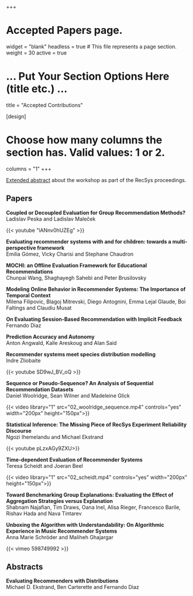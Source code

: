 +++
# Accepted Papers page.
widget = "blank"
headless = true  # This file represents a page section.
weight = 30
active = true

# ... Put Your Section Options Here (title etc.) ...
title = "Accepted Contributions"

[design]
  # Choose how many columns the section has. Valid values: 1 or 2.
  columns = "1"
+++


[Extended abstract](https://dl.acm.org/doi/10.1145/3460231.3470929) about the workshop as part of the RecSys proceedings.  


## Papers

**Coupled or Decoupled Evaluation for Group Recommendation Methods?**  
Ladislav Peska and Ladislav Maleček

{{< youtube "lANnv0hUZEg" >}}

**Evaluating recommender systems with and for children: towards a multi-perspective framework**  
Emilia Gómez, Vicky Charisi and Stephane Chaudron 

**MOCHI: an Offline Evaluation Framework for Educational Recommendations**  
Chunpai Wang, Shaghayegh Sahebi and Peter Brusilovsky

**Modeling Online Behavior in Recommender Systems: The Importance of Temporal Context**  
Milena Filipovic, Blagoj Mitrevski, Diego Antognini, Emma Lejal Glaude, Boi Faltings and Claudiu Musat

**On Evaluating Session-Based Recommendation with Implicit Feedback**  
Fernando Diaz

**Prediction Accuracy and Autonomy**  
Anton Angwald, Kalle Areskoug and Alan Said

**Recommender systems meet species distribution modelling**  
Indre Zliobaite

{{< youtube SD9wJ_BV_oQ >}}

**Sequence or Pseudo-Sequence? An Analysis of Sequential Recommendation Datasets**  
Daniel Woolridge, Sean Wilner and Madeleine Glick

{{< video library="1" src="02_woolridge_sequence.mp4" controls="yes" width="200px" height="150px">}}

**Statistical Inference: The Missing Piece of RecSys Experiment Reliability Discourse**  
Ngozi Ihemelandu and Michael Ekstrand

{{< youtube pLzxAGy9ZXU>}}

**Time-dependent Evaluation of Recommender Systems**  
Teresa Scheidt and Joeran Beel

{{< video library="1" src="02_scheidt.mp4" controls="yes" width="200px" height="150px">}}


**Toward Benchmarking Group Explanations: Evaluating the Effect of Aggregation Strategies versus Explanation**  
Shabnam Najafian, Tim Draws, Oana Inel, Alisa Rieger, Francesco Barile, Rishav Hada and Nava Tintarev 

**Unboxing the Algorithm with Understandability: On Algorithmic Experience in Music Recommender Systems**  
Anna Marie Schröder and Maliheh Ghajargar 

{{< vimeo 598749992 >}}


## Abstracts

**Evaluating Recommenders with Distributions**  
Michael D. Ekstrand, Ben Carterette and Fernando Diaz


